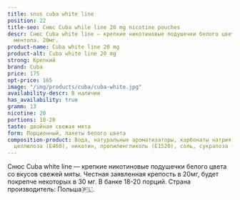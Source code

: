 ```yaml
---
title: snus cuba white line
position: 22
title-seo: Снюс Cuba while line 20 mg nicotine pouches
descr: Снюс Cuba white line – крепкие никотиновые подушечки белого цвета со вкусом
  ментола. 20мг.
product-name: Cuba white line 20 mg
product-alt: Cuba white line 20 mg
strong: Крепкий
brand: Cuba
price: 175
opt-price: 165
image: "/img/products/cuba/cuba-white.jpg"
availability-descr: В наличии
has_availability: true
gramm: 13
nicotine: 20
portions: 18-20
taste: двойная свежая мята
form: Порционный, пакеты белого цвета
composition-product: Вода, натуральные ароматизаторы, карбонаты натрия (E500), микрокристаллическая
  целлюлоза (E460), никотин, пропиленгликоль (E1520), соль, сукралоза (E955)
---
```


Снюс Cuba white line —  крепкие никотиновые подушечки белого цвета со вкусов свежей мяты. Честная заявленная крепость в 20мг, будет покрепче некоторых в 30 мг. В банке 18-20 порций. Страна производитель: Польша🇵🇱.